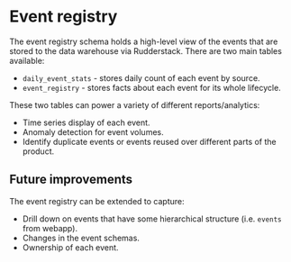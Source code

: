 # Event registry

The event registry schema holds a high-level view of the events that are stored to the data warehouse via Rudderstack.
There are two main tables available:

- `daily_event_stats` - stores daily count of each event by source.
- `event_registry` - stores facts about each event for its whole lifecycle.

These two tables can power a variety of different reports/analytics:
- Time series display of each event.
- Anomaly detection for event volumes.
- Identify duplicate events or events reused over different parts of the product.

## Future improvements

The event registry can be extended to capture:

- Drill down on events that have some hierarchical structure (i.e. `events` from webapp).
- Changes in the event schemas.
- Ownership of each event.